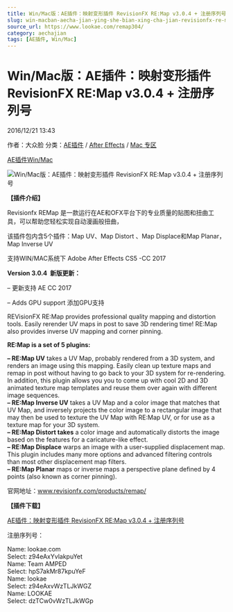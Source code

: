 ```yaml
---
title: Win/Mac版：AE插件：映射变形插件 RevisionFX RE:Map v3.0.4 + 注册序列号
slug: win-macban-aecha-jian-ying-she-bian-xing-cha-jian-revisionfx-re-map-v3-0-4-zhu-ce-xu-lie-hao
source_url: https://www.lookae.com/remap304/
category: aechajian
tags: [AE插件, Win/Mac]
---
```

# Win/Mac版：AE插件：映射变形插件 RevisionFX RE:Map v3.0.4 + 注册序列号

2016/12/21 13:43

作者：大众脸
分类：[AE插件](https://www.lookae.com/after-effects/aechajian/) / [After Effects](https://www.lookae.com/after-effects/) / [Mac 专区](https://www.lookae.com/mac-osx/)

[AE插件](https://www.lookae.com/tag/ae%e6%8f%92%e4%bb%b6/)[Win/Mac](https://www.lookae.com/tag/winmac/)

![Win/Mac版：AE插件：映射变形插件 RevisionFX RE:Map v3.0.4 + 注册序列号](https://www.lookae.com/wp-content/uploads/2016/03/remap.jpg "Win/Mac版：AE插件：映射变形插件 RevisionFX RE:Map v3.0.4 + 注册序列号-LookAE.com")

**【插件介绍】**

Revisionfx REMap 是一款运行在AE和OFX平台下的专业质量的贴图和扭曲工具，可以帮助您轻松实现自动漫画般扭曲，

该插件包内含5个插件：Map UV、Map Distort 、Map Displace和Map Planar，Map Inverse UV

支持WIN/MAC系统下 Adobe After Effects CS5 -CC 2017

**Version 3.0.4  新版更新：**

– 更新支持 AE CC 2017

– Adds GPU support 添加GPU支持

REVisionFX RE:Map provides professional quality mapping and distortion tools. Easily rerender UV maps in post to save 3D rendering time! RE:Map also provides inverse UV mapping and corner pinning.

**RE:Map is a set of 5 plugins:**

**– RE:Map UV** takes a UV Map, probably rendered from a 3D system, and renders an image using this mapping. Easily clean up texture maps and remap in post without having to go back to your 3D system for re-rendering. In addition, this plugin allows you you to come up with cool 2D and 3D animated texture map templates and reuse them over again with different image sequences.  
**– RE:Map Inverse UV** takes a UV Map and a color image that matches that UV Map, and inversely projects the color image to a rectangular image that may then be used to texture the UV Map with RE:Map UV, or for use as a texture map for your 3D system.  
**– RE:Map Distort takes** a color image and automatically distorts the image based on the features for a caricature-like effect.  
**– RE:Map Displace** warps an image with a user-supplied displacement map. This plugin includes many more options and advanced filtering controls than most other displacement map filters.  
**– RE:Map Planar** maps or inverse maps a perspective plane defined by 4 points (also known as corner pinning).

官网地址：www.revisionfx.com/products/remap/

**【插件下载】**

[AE插件：映射变形插件 RevisionFX RE:Map v3.0.4 + 注册序列号](https://lookae.ctfile.com/fs/8Ln164354744)

注册序列号：

Name: lookae.com  
Select: z94eAxYvlakpuYet  
Name: Team AMPED  
Select: hpS7akMr87kpuYeF  
Name: lookae  
Select: z94eAxvWzTLJkWGZ  
Name: LOOKAE  
Select: dzTCw0vWzTLJkWGp
